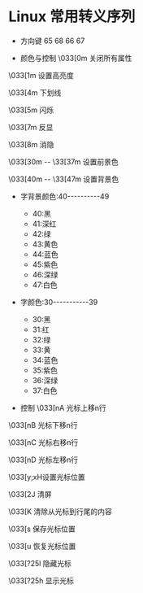 # Linux 常用转义序列
- 方向键
 65
 68  66  67

- 颜色与控制
\033[0m 关闭所有属性

\033[1m 设置高亮度

\033[4m 下划线

\033[5m 闪烁

\033[7m 反显

\033[8m 消隐

\033[30m -- \33[37m 设置前景色

\033[40m -- \33[47m 设置背景色

- 字背景颜色:40----------49
    - 40:黑
    - 41:深红
    - 42:绿
    - 43:黄色
    - 44:蓝色
    - 45:紫色
    - 46:深绿
    - 47:白色
- 字颜色:30-----------39
    - 30:黑
    - 31:红
    - 32:绿
    - 33:黄
    - 34:蓝色
    - 35:紫色
    - 36:深绿
    - 37:白色

- 控制
\033[nA 光标上移n行

\033[nB 光标下移n行

\033[nC 光标右移n行

\033[nD 光标左移n行

\033[y;xH设置光标位置

\033[2J 清屏

\033[K 清除从光标到行尾的内容

\033[s 保存光标位置

\033[u 恢复光标位置

\033[?25l 隐藏光标

\033[?25h 显示光标

